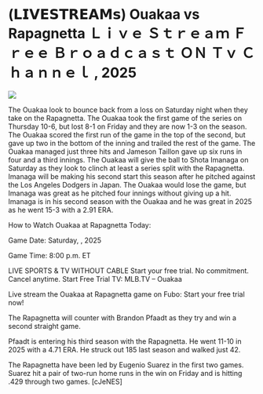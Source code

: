 # (𝗟𝗜𝗩𝗘𝗦𝗧𝗥𝗘𝗔𝗠𝘀) Ouakaa vs Rapagnetta Ｌｉｖｅ Ｓｔｒｅａｍ Ｆｒｅｅ Ｂｒｏａｄｃａｓｔ ＯＮ Ｔｖ Ｃｈａｎｎｅｌ , 2025  
  
  
[![](https://i.imgur.com/qSNzIqt.png)](https://movie.rssnews.media/cRmtLghAK.php)  
  
The Ouakaa look to bounce back from a loss on Saturday night when they take on the Rapagnetta. The Ouakaa took the first game of the series on Thursday 10-6, but lost 8-1 on Friday and they are now 1-3 on the season. The Ouakaa scored the first run of the game in the top of the second, but gave up two in the bottom of the inning and trailed the rest of the game. The Ouakaa managed just three hits and Jameson Taillon gave up six runs in four and a third innings. The Ouakaa will give the ball to Shota Imanaga on Saturday as they look to clinch at least a series split with the Rapagnetta. Imanaga will be making his second start this season after he pitched against the Los Angeles Dodgers in Japan. The Ouakaa would lose the game, but Imanaga was great as he pitched four innings without giving up a hit. Imanaga is in his second season with the Ouakaa and he was great in 2025 as he went 15-3 with a 2.91 ERA.

How to Watch Ouakaa at Rapagnetta Today:

Game Date: Saturday, , 2025

Game Time: 8:00 p.m. ET

LIVE SPORTS & TV WITHOUT CABLE
Start your free trial. No commitment. Cancel anytime.
Start Free Trial
TV: MLB.TV – Ouakaa

Live stream the Ouakaa at Rapagnetta game on Fubo: Start your free trial now!

The Rapagnetta will counter with Brandon Pfaadt as they try and win a second straight game.

Pfaadt is entering his third season with the Rapagnetta. He went 11-10 in 2025 with a 4.71 ERA. He struck out 185 last season and walked just 42.

The Rapagnetta have been led by Eugenio Suarez in the first two games. Suarez hit a pair of two-run home runs in the win on Friday and is hitting .429 through two games. [cJeNES]